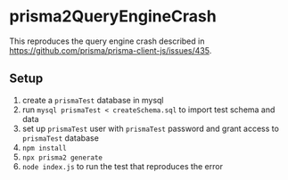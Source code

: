 # prisma2QueryEngineCrash

This reproduces the query engine crash described in https://github.com/prisma/prisma-client-js/issues/435.

## Setup

1. create a `prismaTest` database in mysql
1. run `mysql prismaTest < createSchema.sql` to import test schema and data
1. set up `prismaTest` user with `prismaTest` password and grant access to `prismaTest` database
1. `npm install`
1. `npx prisma2 generate`
1. `node index.js` to run the test that reproduces the error
